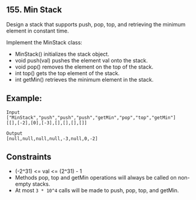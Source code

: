 ## 155. Min Stack

Design a stack that supports push, pop, top, and retrieving the minimum element in constant time.

Implement the MinStack class:

- MinStack() initializes the stack object.
- void push(val) pushes the element val onto the stack.
- void pop() removes the element on the top of the stack.
- int top() gets the top element of the stack.
- int getMin() retrieves the minimum element in the stack.


## Example:
```
Input
["MinStack","push","push","push","getMin","pop","top","getMin"]
[[],[-2],[0],[-3],[],[],[],[]]

Output
[null,null,null,null,-3,null,0,-2]
```

## Constraints

- (-2^31) <= val <= (2^31) - 1
- Methods pop, top and getMin operations will always be called on non-empty stacks.
- At most `3 * 10^4` calls will be made to push, pop, top, and getMin.